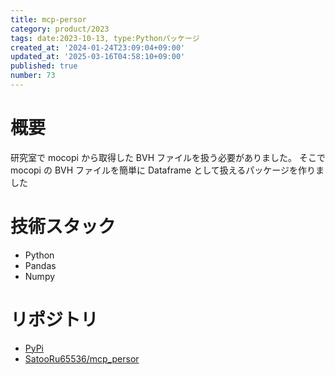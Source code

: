 ```yaml
---
title: mcp-persor
category: product/2023
tags: date:2023-10-13, type:Pythonパッケージ
created_at: '2024-01-24T23:09:04+09:00'
updated_at: '2025-03-16T04:58:10+09:00'
published: true
number: 73
---
```


<!-- icons: python -->

# 概要
研究室で mocopi から取得した BVH ファイルを扱う必要がありました。
そこで mocopi の BVH ファイルを簡単に Dataframe として扱えるパッケージを作りました

# 技術スタック
- Python
- Pandas
- Numpy

# リポジトリ
- [PyPi](https://pypi.org/project/mcp-persor/)
- [SatooRu65536/mcp_persor](https://github.com/SatooRu65536/mcp_persor)

